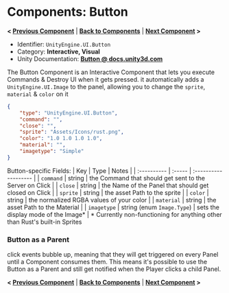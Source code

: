 # Components: Button
**< [Previous Component](/docs/components/UnityEngine.UI.Outline.md)** | **[Back to Components](/docs/components/README.md)** | **[Next Component](/docs/components/UnityEngine.UI.InputField.md) >**

- Identifier: `UnityEngine.UI.Button`
- Category: **Interactive, Visual**
- Unity Documentation: **[Button @ docs.unity3d.com](https://docs.unity3d.com/Packages/com.unity.ugui@1.0/manual/script-Button.html)**

The Button Component is an Interactive Component that lets you execute Commands & Destroy UI when it gets pressed. it automatically adds a `UnityEngine.UI.Image` to the panel, allowing you to  change the `sprite`, `material` & `color` on it
```json
{
	"type": "UnityEngine.UI.Button",
	"command": "",
	"close": "",
	"sprite": "Assets/Icons/rust.png",
	"color": "1.0 1.0 1.0 1.0",
	"material": "",
	"imagetype": "Simple"
}
```
Button-specific Fields:
| Key         | Type   | Notes                |
| :---------- | :----- | :------------------- |
| `command`   | string | the Command that should get sent to the Server on Click |
| `close`     | string | the Name of the Panel that should get closed on Click |
| `sprite`    | string | the asset Path to the sprite |
| `color`     | string | the normalized RGBA values of your color |
| `material`  | string | the asset Path to the Material |
| `imagetype` | string (enum `Image.Type`) | sets the display mode of the Image* |
\*  Currently non-functioning for anything other than Rust's built-in Sprites

### Button as a Parent
click events bubble up, meaning that they will get triggered on every Panel until a Component consumes them. This means it's possible to use the Button as a Parent and still get notified when the Player clicks a child Panel.

**< [Previous Component](/docs/components/UnityEngine.UI.Outline.md)** | **[Back to Components](/docs/components/README.md)** | **[Next Component](/docs/components/UnityEngine.UI.InputField.md) >**
